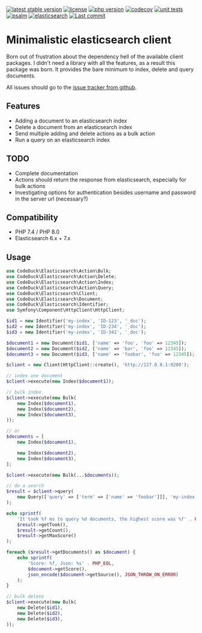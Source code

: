 [![latest stable version](https://img.shields.io/packagist/v/codeduck/elasticsearch.svg?style=flat-square)](https://packagist.org/packages/codeduck/elasticsearch)
[![license](https://img.shields.io/packagist/l/codeduck/elasticsearch?style=flat-square)](https://packagist.org/packages/codeduck/elasticsearch)
[![php version](https://img.shields.io/packagist/php-v/codeduck/elasticsearch?style=flat-square)](https://packagist.org/packages/codeduck/elasticsearch)
[![codecov](https://img.shields.io/codecov/c/github/CodeDuck42/elasticsearch?style=flat-square&logo=codecov&token=I8AVSCQONG)](https://codecov.io/gh/CodeDuck42/elasticsearch)
[![unit tests](https://img.shields.io/github/workflow/status/CodeDuck42/elasticsearch/Unit%20tests/main?style=flat-square&label=unit%20tests&logo=github)](https://github.com/CodeDuck42/elasticsearch)
[![psalm](https://img.shields.io/github/workflow/status/CodeDuck42/elasticsearch/Static%20analysis/main?style=flat-square&label=psalm&logo=github)](https://github.com/CodeDuck42/elasticsearch)
[![elasticsearch](https://img.shields.io/github/workflow/status/CodeDuck42/elasticsearch/Elasticsearch/main?style=flat-square&label=elasticsearch&logo=github)](https://github.com/CodeDuck42/elasticsearch)
[![Last commit](https://img.shields.io/github/last-commit/CodeDuck42/elasticsearch?logo=github&style=flat-square)](https://github.com/CodeDuck42/elasticsearch)

# Minimalistic elasticsearch client

Born out of frustration about the dependency hell of the available client packages. I didn't need a library with all the
features, as a result this package was born. It provides the bare minimum to index, delete and query documents.

All issues should go to the [issue tracker from github](https://github.com/CodeDuck42/elasticsearch/issues).

## Features

- Adding a document to an elasticsearch index
- Delete a document from an elasticsearch index
- Send multiple adding and delete actions as a bulk action
- Run a query on an elasticsearch index

## TODO

- Complete documentation
- Actions should return the response from elasticsearch, especially for bulk actions
- Investigating options for authentication besides username and password in the server url (necessary?)

## Compatibility

- PHP 7.4 / PHP 8.0
- Elasticsearch 6.x + 7.x

## Usage

~~~php
use CodeDuck\Elasticsearch\Action\Bulk;
use CodeDuck\Elasticsearch\Action\Delete;
use CodeDuck\Elasticsearch\Action\Index;
use CodeDuck\Elasticsearch\Action\Query;
use CodeDuck\Elasticsearch\Client;
use CodeDuck\Elasticsearch\Document;
use CodeDuck\Elasticsearch\Identifier;
use Symfony\Component\HttpClient\HttpClient;

$id1 = new Identifier('my-index', 'ID-123', '_doc');
$id2 = new Identifier('my-index', 'ID-234', '_doc');
$id3 = new Identifier('my-index', 'ID-341', '_doc');

$document1 = new Document($id1, ['name' => 'foo', 'foo' => 12345]);
$document2 = new Document($id2, ['name' => 'bar', 'foo' => 12345]);
$document3 = new Document($id3, ['name' => 'foobar', 'foo' => 12345]);

$client = new Client(HttpClient::create(), 'http://127.0.0.1:9200');

// index one document
$client->execute(new Index($document1));

// bulk index
$client->execute(new Bulk(
    new Index($document1),
    new Index($document2),
    new Index($document3),
));

// or
$documents = [
    new Index($document1),

    new Index($document2),
    new Index($document3),
];

$client->execute(new Bulk(...$documents));

// do a search
$result = $client->query(
    new Query(['query' => ['term' => ['name' => 'foobar']]], 'my-index')
);

echo sprintf(
    'It took %f ms to query %d documents, the highest score was %f' . PHP_EOL,
    $result->getTook(),
    $result->getCount(),
    $result->getMaxScore()
);

foreach ($result->getDocuments() as $document) {
    echo sprintf(
        'Score: %f, Json: %s' . PHP_EOL,
        $document->getScore(),
        json_encode($document->getSource(), JSON_THROW_ON_ERROR)
    );
}

// bulk delete
$client->execute(new Bulk(
    new Delete($id1),
    new Delete($id2),
    new Delete($id3),
));

~~~

